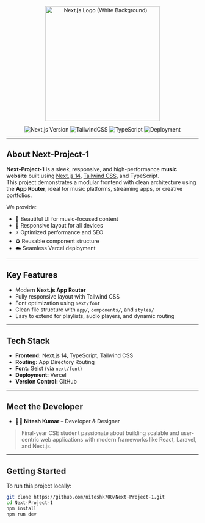 <p align="center">
  <a href="https://nextjs.org" target="_blank">
    <img src="https://upload.wikimedia.org/wikipedia/commons/8/8e/Nextjs-logo.svg" width="300" alt="Next.js Logo (White Background)" />
  </a>
</p>

<p align="center">
  <img src="https://img.shields.io/badge/Next.js-14-black?style=for-the-badge&logo=next.js" alt="Next.js Version" />
  <img src="https://img.shields.io/badge/TailwindCSS-2ec4b6?style=for-the-badge&logo=tailwind-css&logoColor=white" alt="TailwindCSS" />
  <img src="https://img.shields.io/badge/TypeScript-3178c6?style=for-the-badge&logo=typescript&logoColor=white" alt="TypeScript" />
  <img src="https://img.shields.io/badge/Deployed-Vercel-black?style=for-the-badge&logo=vercel" alt="Deployment" />
</p>

---

## About Next-Project-1

**Next-Project-1** is a sleek, responsive, and high-performance **music website** built using [Next.js 14](https://nextjs.org), [Tailwind CSS](https://tailwindcss.com), and TypeScript.  
This project demonstrates a modular frontend with clean architecture using the **App Router**, ideal for music platforms, streaming apps, or creative portfolios.

We provide:

- 🎵 Beautiful UI for music-focused content  
- 📱 Responsive layout for all devices  
- ⚡ Optimized performance and SEO  
- ♻️ Reusable component structure  
- ☁️ Seamless Vercel deployment

---

## Key Features

- Modern **Next.js App Router**
- Fully responsive layout with Tailwind CSS
- Font optimization using `next/font`
- Clean file structure with `app/`, `components/`, and `styles/`
- Easy to extend for playlists, audio players, and dynamic routing

---

## Tech Stack

- **Frontend:** Next.js 14, TypeScript, Tailwind CSS
- **Routing:** App Directory Routing
- **Font:** Geist (via `next/font`)
- **Deployment:** Vercel
- **Version Control:** GitHub

---

## Meet the Developer

- 👨‍💻 **Nitesh Kumar** – Developer & Designer  
> Final-year CSE student passionate about building scalable and user-centric web applications with modern frameworks like React, Laravel, and Next.js.

---

## Getting Started

To run this project locally:

```bash
git clone https://github.com/niteshk700/Next-Project-1.git
cd Next-Project-1
npm install
npm run dev

